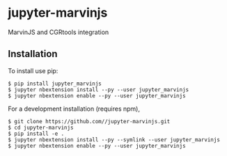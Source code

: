 jupyter-marvinjs
===============================

MarvinJS and CGRtools integration

Installation
------------

To install use pip:

    $ pip install jupyter_marvinjs
    $ jupyter nbextension install --py --user jupyter_marvinjs
    $ jupyter nbextension enable --py --user jupyter_marvinjs

For a development installation (requires npm),

    $ git clone https://github.com//jupyter-marvinjs.git
    $ cd jupyter-marvinjs
    $ pip install -e .
    $ jupyter nbextension install --py --symlink --user jupyter_marvinjs
    $ jupyter nbextension enable --py --user jupyter_marvinjs
